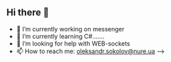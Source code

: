 ## Hi there 👋

- 🔭 I’m currently working on messenger
- 🌱 I’m currently learning C#.......
- 🤔 I’m looking for help with WEB-sockets
- 📫 How to reach me: oleksandr.sokolov@nure.ua
-->
